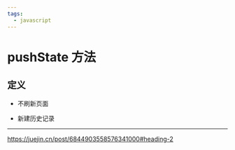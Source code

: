 ```yaml
---
tags:
  - javascript
---
```

# pushState 方法

## 定义

- 不刷新页面

- 新建历史记录

---

<https://juejin.cn/post/6844903558576341000#heading-2>